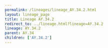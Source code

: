 ```yaml
---
permalink: /lineages/lineage_AY.34.2.html
layout: lineage_page
title: Lineage AY.34.2
redirect_to: ../lineage.html?lineage=AY.34.2
lineage: AY.34.2
parent: AY.34
children: ['AY.34.2']
---
```

